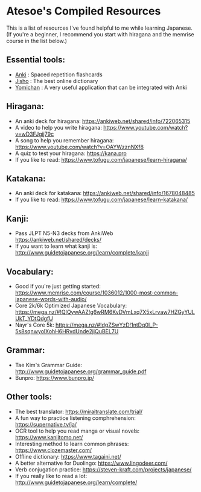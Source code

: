 # Atesoe's Compiled Resources
This is a list of resources I've found helpful to me while learning Japanese. (If you're a beginner, I recommend you start with hiragana and the memrise course in the list below.)


## Essential tools:
* [Anki](https://apps.ankiweb.net) : Spaced repetition flashcards
* [Jisho](https://jisho.org) : The best online dictionary
* [Yomichan](https://foosoft.net/projects/yomichan) : A very useful application that can be integrated with Anki


## Hiragana:
* An anki deck for hiragana: <https://ankiweb.net/shared/info/722065315>
* A video to help you write hiragana: <https://www.youtube.com/watch?v=wD3FJgij79c>
* A song to help you remember hiragana: <https://www.youtube.com/watch?v=OAYWzznNXf8>
* A quiz to test your hiragana: <https://kana.pro>
* If you like to read: <https://www.tofugu.com/japanese/learn-hiragana/>


## Katakana:
* An anki deck for katakana: <https://ankiweb.net/shared/info/1678048485>
* If you like to read: <https://www.tofugu.com/japanese/learn-katakana/>


## Kanji:
* Pass JLPT N5-N3 decks from AnkiWeb <https://ankiweb.net/shared/decks/>
* If you want to learn what kanji is: <http://www.guidetojapanese.org/learn/complete/kanji>


## Vocabulary:
* Good if you're just getting started: <https://www.memrise.com/course/1036012/1000-most-common-japanese-words-with-audio/>
* Core 2k/6k Optimized Japanese Vocabulary: <https://mega.nz/#!QIQywAAZ!g6wRM6KvDVmLxq7X5xLrvaw7HZGyYULUkT_YDtQdgfU>
* Nayr's Core 5k: <https://mega.nz/#!dgZSwYzD!1ntDq0I_P-5s8sqnwyolXohH6HRvdUnde2jiQuBEL7U>


## Grammar:
* Tae Kim's Grammar Guide: <http://www.guidetojapanese.org/grammar_guide.pdf>
* Bunpro: <https://www.bunpro.jp/>


## Other tools:
* The best translator: <https://miraitranslate.com/trial/>
* A fun way to practice listening comphrehension: <https://supernative.tv/ja/>
* OCR tool to help you read manga or visual novels: <https://www.kanjitomo.net/>
* Interesting method to learn common phrases: <https://www.clozemaster.com/>
* Offline dictionary: <https://www.tagaini.net/>
* A better alternative for Duolingo: <https://www.lingodeer.com/>
* Verb conjugation practice: <https://steven-kraft.com/projects/japanese/>
* If you really like to read a lot: <http://www.guidetojapanese.org/learn/complete/>

